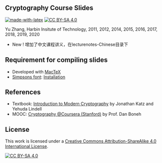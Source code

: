 ## Cryptography Course Slides

[![made-with-latex](https://img.shields.io/badge/Made%20with-LaTeX-1f425f.svg)](https://www.latex-project.org/)  [![CC BY-SA 4.0][cc-by-sa-shield]][cc-by-sa]

Yu Zhang, Harbin Insitute of Technology, 2011, 2012, 2014, 2015, 2016, 2017, 2018, 2019, 2020



- New ! 增加了中文课程讲义，在lecturenotes-Chinese目录下

## Requirement for compiling slides

* Developed with [MacTeX](https://www.tug.org/mactex/)
* [Simpsons font](/simpsons.zip/): [Installation](http://tex.stackexchange.com/questions/28567/how-to-install-and-use-simpsons-font)

## References
* Textbook: [Introduction to Modern Cryptography](http://www.cs.umd.edu/~jkatz/imc.html) by Jonathan Katz and Yehuda Lindell
* MOOC: [Cryptography @Coursera (Stanford)](https://crypto.stanford.edu/~dabo/courses/OnlineCrypto/) by Prof. Dan Boneh

## License

This work is licensed under a [Creative Commons Attribution-ShareAlike 4.0 International License][cc-by-sa].

[![CC BY-SA 4.0][cc-by-sa-image]][cc-by-sa]

[cc-by-sa]: http://creativecommons.org/licenses/by-sa/4.0/
[cc-by-sa-image]: https://licensebuttons.net/l/by-sa/4.0/88x31.png
[cc-by-sa-shield]: https://img.shields.io/badge/License-CC%20BY--SA%204.0-lightgrey.svg

